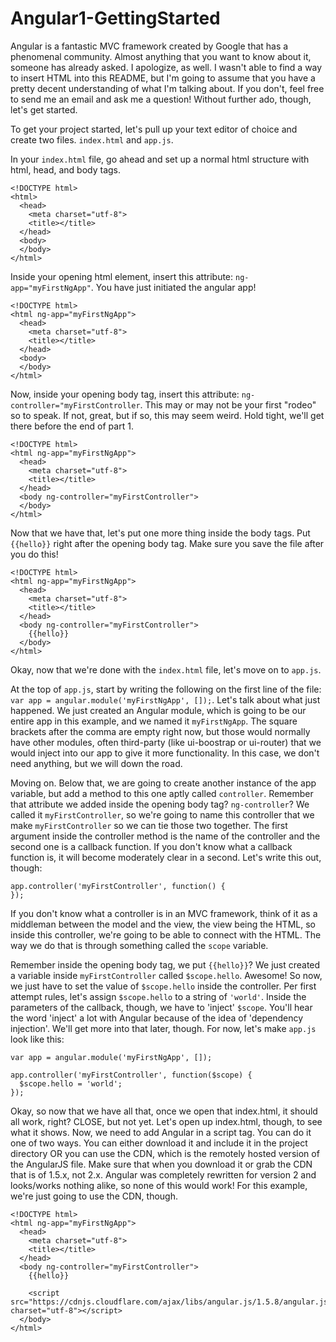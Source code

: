 # Angular1-GettingStarted

Angular is a fantastic MVC framework created by Google that has a phenomenal community. Almost anything that you want to know about it, someone has already asked. I apologize, as well. I wasn't able to find a way to insert HTML into this README, but I'm going to assume that you have a pretty decent understanding of what I'm talking about. If you don't, feel free to send me an email and ask me a question! Without further ado, though, let's get started.

To get your project started, let's pull up your text editor of choice and create two files. `index.html` and `app.js`.

In your `index.html` file, go ahead and set up a normal html structure with html, head, and body tags.

```text
<!DOCTYPE html>
<html>
  <head>
    <meta charset="utf-8">
    <title></title>
  </head>
  <body>
  </body>
</html>
```

Inside your opening html element, insert this attribute: `ng-app="myFirstNgApp"`. You have just initiated the angular app!

```text
<!DOCTYPE html>
<html ng-app="myFirstNgApp">
  <head>
    <meta charset="utf-8">
    <title></title>
  </head>
  <body>
  </body>
</html>
```

Now, inside your opening body tag, insert this attribute: `ng-controller="myFirstController`. This may or may not be your first "rodeo" so to speak. If not, great, but if so, this may seem weird. Hold tight, we'll get there before the end of part 1.

```text
<!DOCTYPE html>
<html ng-app="myFirstNgApp">
  <head>
    <meta charset="utf-8">
    <title></title>
  </head>
  <body ng-controller="myFirstController">
  </body>
</html>
```

Now that we have that, let's put one more thing inside the body tags. Put `{{hello}}` right after the opening body tag. Make sure you save the file after you do this!

```text
<!DOCTYPE html>
<html ng-app="myFirstNgApp">
  <head>
    <meta charset="utf-8">
    <title></title>
  </head>
  <body ng-controller="myFirstController">
    {{hello}}
  </body>
</html>
```

Okay, now that we're done with the `index.html` file, let's move on to `app.js`. 

At the top of `app.js`, start by writing the following on the first line of the file: `var app = angular.module('myFirstNgApp', []);`. Let's talk about what just happened. We just created an Angular module, which is going to be our entire app in this example, and we named it `myFirstNgApp`. The square brackets after the comma are empty right now, but those would normally have other modules, often third-party (like ui-boostrap or ui-router) that we would inject into our app to give it more functionality. In this case, we don't need anything, but we will down the road.

Moving on. Below that, we are going to create another instance of the app variable, but add a method to this one aptly called `controller`. Remember that attribute we added inside the opening body tag? `ng-controller`? We called it `myFirstController`, so we're going to name this controller that we make `myFirstController` so we can tie those two together. The first argument inside the controller method is the name of the controller and the second one is a callback function. If you don't know what a callback function is, it will become moderately clear in a second. Let's write this out, though:

<pre><code>app.controller('myFirstController', function() {
});
</code></pre>

If you don't know what a controller is in an MVC framework, think of it as a middleman between the model and the view, the view being the HTML, so inside this controller, we're going to be able to connect with the HTML. The way we do that is through something called the `scope` variable.

Remember inside the opening body tag, we put `{{hello}}`? We just created a variable inside `myFirstController` called `$scope.hello`. Awesome! So now, we just have to set the value of `$scope.hello` inside the controller. Per first attempt rules, let's assign `$scope.hello` to a string of `'world'`. Inside the parameters of the callback, though, we have to 'inject' `$scope`. You'll hear the word 'inject' a lot with Angular because of the idea of 'dependency injection'. We'll get more into that later, though. For now, let's make `app.js` look like this:

<pre><code>var app = angular.module('myFirstNgApp', []);

app.controller('myFirstController', function($scope) {
  $scope.hello = 'world';
});
</code></pre>

Okay, so now that we have all that, once we open that index.html, it should all work, right? CLOSE, but not yet. Let's open up index.html, though, to see what it shows. Now, we need to add Angular in a script tag. You can do it one of two ways. You can either download it and include it in the project directory OR you can use the CDN, which is the remotely hosted version of the AngularJS file. Make sure that when you download it or grab the CDN that is of 1.5.x, not 2.x. Angular was completely rewritten for version 2 and looks/works nothing alike, so none of this would work! For this example, we're just going to use the CDN, though.

```text
<!DOCTYPE html>
<html ng-app="myFirstNgApp">
  <head>
    <meta charset="utf-8">
    <title></title>
  </head>
  <body ng-controller="myFirstController">
    {{hello}}
    
    <script src="https://cdnjs.cloudflare.com/ajax/libs/angular.js/1.5.8/angular.js" charset="utf-8"></script>
  </body>
</html>
```

